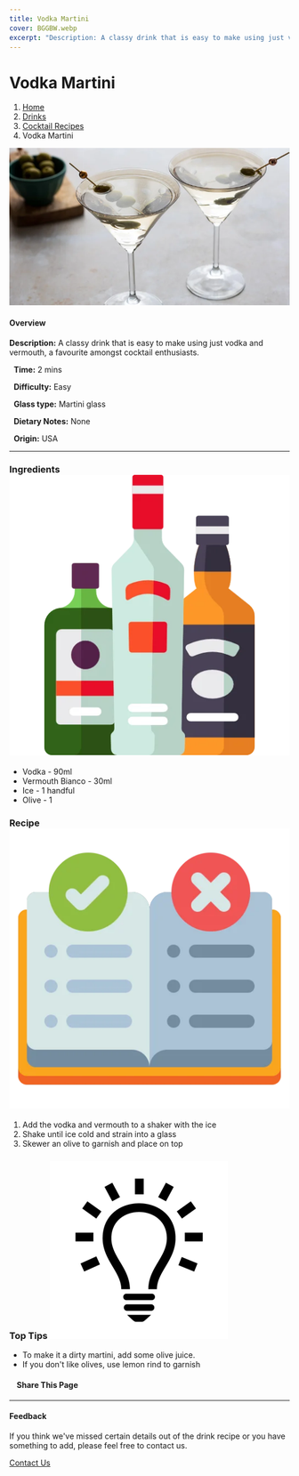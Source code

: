 ```yaml
---
title: Vodka Martini
cover: BGGBW.webp
excerpt: "Description: A classy drink that is easy to make using just vodka and vermouth, a favourite amongst cocktail enthusiasts."
---
```


# Vodka Martini

1.  [Home](/)
2.  [Drinks](drinks)
3.  [Cocktail Recipes](drinks/cocktailrecipes)
4.  Vodka Martini

![](/images/vodka-martini.webp)

#### Overview

**Description:** A classy drink that is easy to make using just vodka and vermouth, a favourite amongst cocktail enthusiasts.

  **Time:** 2 mins

  **Difficulty:** Easy

  **Glass type:** Martini glass

  **Dietary Notes:** None

  **Origin:** USA

* * *

### Ingredients ![target](/images/liquor.webp)

-   Vodka - 90ml
-   Vermouth Bianco - 30ml
-   Ice - 1 handful
-   Olive - 1

### Recipe ![target](/images/rules.webp)

1.  Add the vodka and vermouth to a shaker with the ice
2.  Shake until ice cold and strain into a glass
3.  Skewer an olive to garnish and place on top

### Top Tips ![target](/images/lightbulb.webp)

-   To make it a dirty martini, add some olive juice.
-   If you don't like olives, use lemon rind to garnish

####     Share This Page

[](https://www.facebook.com/sharer/sharer.php?u=beergogglegames.co.uk/Drinks/CocktailRecipes/vodka-martini)[](https://www.instagram.com/direct/new/)[](https://twitter.com/intent/tweet?url=beergogglegames.co.uk/Drinks/CocktailRecipes/vodka-martini)

* * *

#### Feedback

If you think we've missed certain details out of the drink recipe or you have something to add, please feel free to contact us.

  
  
  
[Contact Us](contact)
